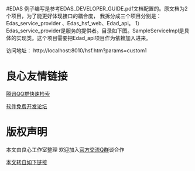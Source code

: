 #EDAS
例子编写是参考EDAS_DEVELOPER_GUIDE.pdf文档配置的。原文档为2个项目，为了能更好体现接口的耦合度， 
我拆分成三个项目分别是：Edas_service_provider 、Edas_hsf_web、Edad_api。
1）Edas_service_provider是服务的提供者。目录如下图。SampleServiceImpl是具体的实现类。这个项目需要把Edad_api项目作为依赖加入进来。

访问地址：
http://localhost:8010/hsf.htm?params=custom1


 # 良心友情链接

[腾讯QQ群快速检索](http://u.720life.cn/s/8cf73f7c)

[软件免费开发论坛](http://u.720life.cn/s/bbb01dc0)

# 版权声明 

本文由良心工作室整理 欢迎加入[官方交流Q群](https://u.720life.cn/s/f2316816)谈合作

[本文转自如下链接](http://u.720life.cn/g/2e71d0f0a5c601172267ba20d3a43c6eba313cc4b5024fefa29906411af92684c9e54aa261b71d853688c889b4634d5f1973246a06778971d9790abf4868a6eb)